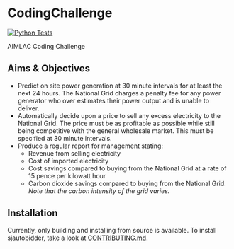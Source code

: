 # CodingChallenge

[![Python Tests](https://github.com/SLIMJaB/CodingChallenge/actions/workflows/main.yml/badge.svg?branch=main)](https://github.com/SLIMJaB/CodingChallenge/actions/workflows/main.yml)

AIMLAC Coding Challenge

## Aims & Objectives

- Predict on site power generation at 30 minute intervals for at least the next 24 hours. The National Grid charges a penalty fee for any power generator who over estimates their power output and is unable to deliver.
- Automatically decide upon a price to sell any excess electricity to the National Grid. The price must be as profitable as possible while still being competitive with the general wholesale market. This must be specified at 30 minute intervals.
- Produce a regular report for management stating:
	- Revenue from selling electricity
	- Cost of imported electricity
	- Cost savings compared to buying from the National Grid at a rate of 15 pence per kilowatt hour
	- Carbon dioxide savings compared to buying from the National Grid. *Note that the carbon intensity of the grid varies.*

## Installation

Currently, only building and installing from source is available.
To install sjautobidder, take a look at [CONTRIBUTING.md](CONTRIBUTING.md).
